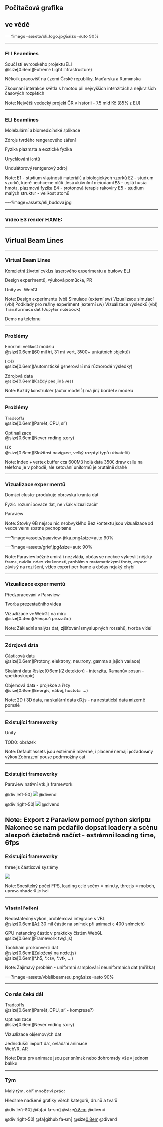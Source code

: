 ## Počítačová grafika  
## ve vědě

---?image=assets/eli_logo.jpg&size=auto 90%

---

### ELI Beamlines

Součástí evropského projektu ELI  
@size[0.6em](Extreme Light Infrastructure)

Několik pracovišť na území České republiky, Maďarska a Rumunska

Zkoumání interakce světla s hmotou při nejvyšších intenzitách a nejkratších časových rozpětích

Note:
Největší vedecký projekt ČR v historii - 7.5 mld Kč (85% z EU)

---

### ELI Beamlines

Molekulární a biomedicínské aplikace

Zdroje tvrdého rengenového záření

Fyzika plazmata a exotické fyzika

Urychlování iontů

Undulátorový rentgenový zdroj

Note:
E1 - studium vlastností materiálů a biologických vzorků
E2 - studium vzorků, které nechceme ničit destruktivnímí metodami
E3 - teplá husta hmota, plazmová fyzika
E4 - protonová terapie rakoviny
E5 - studium malých struktur - velikost atomů 

---?image=assets/eli_budova.jpg

---

### Video E3 render FIXME:

---

## Virtual Beam Lines

---

### Virtual Beam Lines

Kompletní životní cyklus laserového experimentu a budovy ELI  

Design experimentů, výuková pomůcka, PR  

Unity vs. WebGL  

Note:
Design experimentu (vbl)
Simulace (externí sw)
Vizualizace simulací (vbl) 
Podklady pro reálny experiment (externí sw)
Vizualizace výsledků (vbl)
Transformace dat (Jupyter notebook)

Demo na telefonu

---

### Problémy

Enormní velikost modelu  
@size[0.6em](60 mil tri, 31 mil vert, 3500+ unikátních objektů)

LOD  
@size[0.6em](Automatické generování má různorodé výsledky)

Zdrojová data  
@size[0.6em](Každý pes jiná ves)

Note:
Každý konstruktér (autor modelů) má jiný bordel v modelu

---

### Problémy

Tradeoffs  
@size[0.6em](Paměť, CPU, síť)

Optimalizace  
@size[0.6em](Never ending story)

UX  
@size[0.6em](Složitost navigace, velký rozptyl typů uživatelů)

Note:
Index + vertex buffer cca 600MB holá data
3500 draw callu na telefonu je v pohodě, ale setování uniformů je brutálně drahé

---

### Vizualizace experimentů
  
Domácí cluster produkuje obrovská kvanta dat  
  
Fyzici rozumí povaze dat, ne však vizualizacím  
  
Paraview

Note:
Stovky GB nejsou nic neobvyklého
Bez kontextu jsou vizualizace od vědců velmi špatně pochopitelné

---?image=assets/paraview-jirka.png&size=auto 90%

---?image=assets/grief.jpg&size=auto 90%

Note:
Paraview běžně umírá / nezvládá, občas se nechce vykreslit nějaký frame, nvidia index zkušenosti, problém s matematickými fonty, export závislý na rozlišení, video export per frame a občas nejaký chybí

---

### Vizualizace experimentů

Předzpracování v Paraview

Tvorba prezentačního videa

Vizualizace ve WebGL na míru  
@size[0.4em](Alespoň prozatím)

Note:
Základní analýza dat, zjišťování smysluplných rozsahů, tvorba videí

---

### Zdrojová data

Částicová data  
@size[0.6em](Protony, elektrony, neutrony, gamma a jejich variace)

Skalární data
@size[0.6em](Z detektorů - intenzita, Ramanův posun - spektroskopie)

Objemová data - projekce a řezy  
@size[0.6em](Energie, náboj, hustota, ...)

Note:
2D i 3D data, na skalární data d3.js - na nestatická data mizerně pomalé

---

### Existující frameworky

Unity

TODO: obrázek

Note:
Default assets jsou extrémně mizerné, i placené nemají požadovaný výkon
Zobrazení pouze podmnožiny dat

---

### Existující frameworky

Paraview nativní vtk.js framework

@div[left-50]
![](assets/vtkjs-expected.png)
@divend

@div[right-50]
![](assets/vtkjs-reality.png)
@divend


Note:
Export z Paraview pomocí python skriptu
Nakonec se nam podařilo dopsat loadery a scénu alespoň částečně načíst - extrémní loading time, 6fps
---

### Existující frameworky

three.js částicové systémy

![](assets/threejs-vtk.png)

Note:
Snesitelný počet FPS, loading celé scény = minuty, threejs = moloch, uprava shaderů je hell

---

### Vlastní řešení

Nedostatečný výkon, problémová integrace s VBL  
@size[0.6em](Až 30 mil částic na snímek při animaci o 400 snímcích)

GPU instancing částic v prakticky čistém WebGL  
@size[0.6em](Framework twgl.js)

Toolchain pro konverzi dat  
@size[0.6em](Založený na node.js)  
@size[0.6em](\*.h5, \*.csv, \*.vtk, ...)

Note:
Zajímavý problém - uniformní samplování neuniformních dat (mřížka)

---?image=assets/vblelibeamseu.png&size=auto 90%

---

### Co nás čeká dál

Tradeoffs  
@size[0.6em](Paměť, CPU, síť - komprese?)

Optimalizace  
@size[0.6em](Never ending story)

Vizualizace objemových dat

Jednodušší import dat, ovládání animace  
WebVR, AR

Note:
Data pro animace jsou per snímek nebo dohromady vše v jednom balíku

---

### Tým

Malý tým, obří množství práce

Hledáme nadšené grafiky všech kategorií, druhů a tvarů

@div[left-50]
@fa[at fa-sm] @size[0.8em](janecka.pavel@gmail.com) 
@divend

@div[right-50]
@fa[github fa-sm] @size[0.8em](Sorceror)
@divend